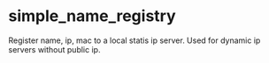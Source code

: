 # simple_name_registry
Register name, ip, mac to a local statis ip server. Used for dynamic ip servers without public ip.
